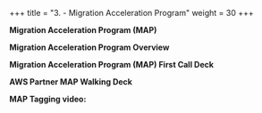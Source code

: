 +++ 
title = "3. - Migration Acceleration Program" 
weight = 30
+++

**Migration Acceleration Program (MAP)**


**Migration Acceleration Program Overview**


**Migration Acceleration Program (MAP) First Call Deck**


**AWS Partner MAP Walking Deck**


**MAP Tagging video:**

